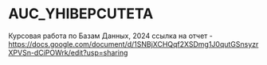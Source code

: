 # AUC_YHIBEPCUTETA
Курсовая работа по Базам Данных, 2024
ссылка на отчет - https://docs.google.com/document/d/1SNBjXCHQqf2XSDmg1J0qutGSnsyzrXPVSn-dCiPOWrk/edit?usp=sharing
